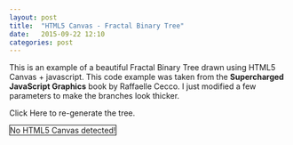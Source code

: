 ```yaml
---
layout: post
title:  "HTML5 Canvas - Fractal Binary Tree"
date:   2015-09-22 12:10
categories: post
---
```

<p>This is an example of a beautiful Fractal Binary Tree drawn using HTML5 Canvas + javascript. This code example was taken from the <b>Supercharged JavaScript Graphics</b> book by Raffaelle Cecco. I just modified a few parameters to make the branches look thicker.</p>
<p><span class="fractalTreeButton">Click Here</span> to re-generate the tree.</p>

<canvas id="canvas" width = "640" height = "480" style="border:1px solid"> No HTML5 Canvas detected!
</canvas>
<script src="/js/canvasExperiments/jsFractalBinaryTree01.js"></script>
